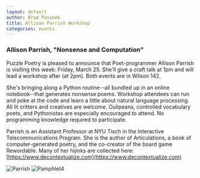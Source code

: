 ```yaml
---
layout: default
author: Brad Pasanek
title: Allison Parrish Workshop
categories: events
---
```


### Allison Parrish, "Nonsense and Computation"

Puzzle Poetry is pleased to announce that Poet-programmer Allison Parrish is visiting this week: Friday, March 25. She'll give a craft talk at 1pm and will lead a workshop after (at 2pm). Both events are in Wilson 142.

She's bringing along a Python routine--all bundled up in an online notebook--that generates nonsense poems. Workshop attendees can run and poke at the code and learn a little about natural language processing. All lit critters and creatives are welcome. Oulipeans, controlled vocabulary poets, and Pythonistas are especially encouraged to attend. No programming knowledge required to participate.

Parrish is an Assistant Professor at NYU Tisch in the Interactive Telecommunications Program. She is the author of Articulations, a book of computer-generated poetry, and the co-creator of the board game Rewordable. Many of her hijinks are collected here: [https://www.decontextualize.com](https://www.decontextualize.com)

![Parrish](./../../../../images/ParrishPoster2.jpg)
![Pamphlet4](./../../../../images/PuzzlePamphlet4.jpg)